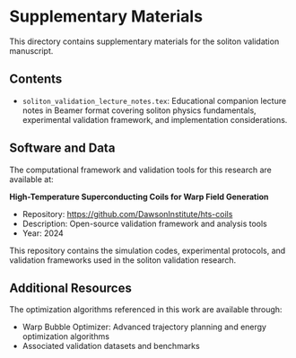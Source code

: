 # Supplementary Materials

This directory contains supplementary materials for the soliton validation manuscript.

## Contents

- `soliton_validation_lecture_notes.tex`: Educational companion lecture notes in Beamer format covering soliton physics fundamentals, experimental validation framework, and implementation considerations.

## Software and Data

The computational framework and validation tools for this research are available at:

**High-Temperature Superconducting Coils for Warp Field Generation**
- Repository: https://github.com/DawsonInstitute/hts-coils
- Description: Open-source validation framework and analysis tools
- Year: 2024

This repository contains the simulation codes, experimental protocols, and validation frameworks used in the soliton validation research.

## Additional Resources

The optimization algorithms referenced in this work are available through:

- Warp Bubble Optimizer: Advanced trajectory planning and energy optimization algorithms
- Associated validation datasets and benchmarks